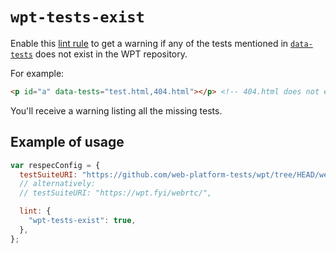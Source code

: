 # `wpt-tests-exist`

Enable this [lint rule](lint) to get a warning if any of the tests mentioned in [`data-tests`](data-tests) does not exist in the WPT repository.

For example:

```html
<p id="a" data-tests="test.html,404.html"></p> <!-- 404.html does not exist)
```

You'll receive a warning listing all the missing tests.

## Example of usage

```js "example": "Ensure all data-tests WPT exist for WebRTC."
var respecConfig = {
  testSuiteURI: "https://github.com/web-platform-tests/wpt/tree/HEAD/webrtc/",
  // alternatively:
  // testSuiteURI: "https://wpt.fyi/webrtc/",

  lint: {
    "wpt-tests-exist": true,
  },
};
```
